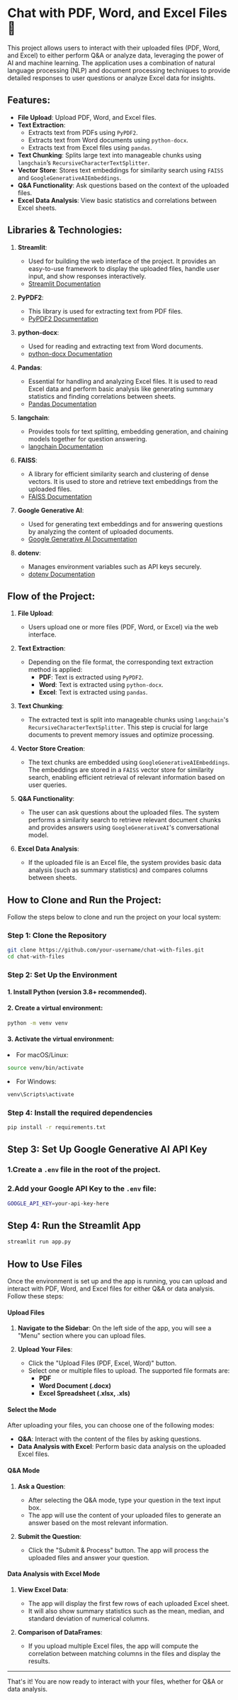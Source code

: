 # Chat with PDF, Word, and Excel Files 📄

This project allows users to interact with their uploaded files (PDF, Word, and Excel) to either perform Q&A or analyze data, leveraging the power of AI and machine learning. The application uses a combination of natural language processing (NLP) and document processing techniques to provide detailed responses to user questions or analyze Excel data for insights.

## Features:
- **File Upload**: Upload PDF, Word, and Excel files.
- **Text Extraction**:
  - Extracts text from PDFs using `PyPDF2`.
  - Extracts text from Word documents using `python-docx`.
  - Extracts text from Excel files using `pandas`.
- **Text Chunking**: Splits large text into manageable chunks using `langchain`’s `RecursiveCharacterTextSplitter`.
- **Vector Store**: Stores text embeddings for similarity search using `FAISS` and `GoogleGenerativeAIEmbeddings`.
- **Q&A Functionality**: Ask questions based on the context of the uploaded files.
- **Excel Data Analysis**: View basic statistics and correlations between Excel sheets.

## Libraries & Technologies:
1. **Streamlit**: 
   - Used for building the web interface of the project. It provides an easy-to-use framework to display the uploaded files, handle user input, and show responses interactively.
   - [Streamlit Documentation](https://docs.streamlit.io/)

2. **PyPDF2**: 
   - This library is used for extracting text from PDF files.
   - [PyPDF2 Documentation](https://pythonhosted.org/PyPDF2/)

3. **python-docx**: 
   - Used for reading and extracting text from Word documents.
   - [python-docx Documentation](https://python-docx.readthedocs.io/en/latest/)

4. **Pandas**:
   - Essential for handling and analyzing Excel files. It is used to read Excel data and perform basic analysis like generating summary statistics and finding correlations between sheets.
   - [Pandas Documentation](https://pandas.pydata.org/pandas-docs/stable/)

5. **langchain**:
   - Provides tools for text splitting, embedding generation, and chaining models together for question answering.
   - [langchain Documentation](https://langchain.readthedocs.io/en/latest/)

6. **FAISS**:
   - A library for efficient similarity search and clustering of dense vectors. It is used to store and retrieve text embeddings from the uploaded files.
   - [FAISS Documentation](https://github.com/facebookresearch/faiss)

7. **Google Generative AI**:
   - Used for generating text embeddings and for answering questions by analyzing the content of uploaded documents.
   - [Google Generative AI Documentation](https://developers.google.com/ai/generative)

8. **dotenv**:
   - Manages environment variables such as API keys securely.
   - [dotenv Documentation](https://pypi.org/project/python-dotenv/)

## Flow of the Project:

1. **File Upload**:
   - Users upload one or more files (PDF, Word, or Excel) via the web interface.
   
2. **Text Extraction**:
   - Depending on the file format, the corresponding text extraction method is applied:
     - **PDF**: Text is extracted using `PyPDF2`.
     - **Word**: Text is extracted using `python-docx`.
     - **Excel**: Text is extracted using `pandas`.

3. **Text Chunking**:
   - The extracted text is split into manageable chunks using `langchain`'s `RecursiveCharacterTextSplitter`. This step is crucial for large documents to prevent memory issues and optimize processing.

4. **Vector Store Creation**:
   - The text chunks are embedded using `GoogleGenerativeAIEmbeddings`. The embeddings are stored in a `FAISS` vector store for similarity search, enabling efficient retrieval of relevant information based on user queries.

5. **Q&A Functionality**:
   - The user can ask questions about the uploaded files. The system performs a similarity search to retrieve relevant document chunks and provides answers using `GoogleGenerativeAI`'s conversational model.

6. **Excel Data Analysis**:
   - If the uploaded file is an Excel file, the system provides basic data analysis (such as summary statistics) and compares columns between sheets.

## How to Clone and Run the Project:

Follow the steps below to clone and run the project on your local system:

### Step 1: Clone the Repository
```bash
git clone https://github.com/your-username/chat-with-files.git
cd chat-with-files
```
### Step 2: Set Up the Environment
#### 1. Install Python (version 3.8+ recommended).
#### 2. Create a virtual environment:
```bash
python -m venv venv
```
#### 3. Activate the virtual environment:
<li>
  For macOS/Linux:
</li>

```bash
source venv/bin/activate
```
<li>
  For Windows:
</li>

```bash
venv\Scripts\activate
```
### Step 4: Install the required dependencies
```bash
pip install -r requirements.txt
```
## Step 3: Set Up Google Generative AI API Key
### 1.Create a `.env` file in the root of the project.
### 2.Add your Google API Key to the `.env` file:
```bash
GOOGLE_API_KEY=your-api-key-here
```

## Step 4: Run the Streamlit App
```bash
streamlit run app.py
```

## How to Use Files

Once the environment is set up and the app is running, you can upload and interact with PDF, Word, and Excel files for either Q&A or data analysis. Follow these steps:

#### Upload Files
1. **Navigate to the Sidebar**: On the left side of the app, you will see a "Menu" section where you can upload files.

2. **Upload Your Files**:
   - Click the "Upload Files (PDF, Excel, Word)" button.
   - Select one or multiple files to upload. The supported file formats are:
     - **PDF**
     - **Word Document (.docx)**
     - **Excel Spreadsheet (.xlsx, .xls)**

#### Select the Mode
After uploading your files, you can choose one of the following modes:
- **Q&A**: Interact with the content of the files by asking questions.
- **Data Analysis with Excel**: Perform basic data analysis on the uploaded Excel files.

#### Q&A Mode
1. **Ask a Question**: 
   - After selecting the Q&A mode, type your question in the text input box.
   - The app will use the content of your uploaded files to generate an answer based on the most relevant information.

2. **Submit the Question**: 
   - Click the "Submit & Process" button. The app will process the uploaded files and answer your question.

#### Data Analysis with Excel Mode
1. **View Excel Data**: 
   - The app will display the first few rows of each uploaded Excel sheet.
   - It will also show summary statistics such as the mean, median, and standard deviation of numerical columns.

2. **Comparison of DataFrames**: 
   - If you upload multiple Excel files, the app will compute the correlation between matching columns in the files and display the results.

---

That's it! You are now ready to interact with your files, whether for Q&A or data analysis.
